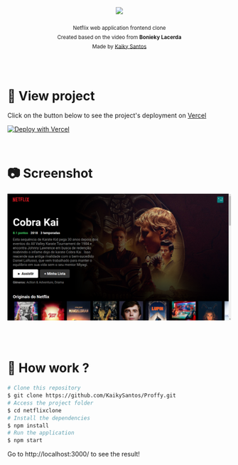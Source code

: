 <p align="center">
   <img src="https://upload.wikimedia.org/wikipedia/commons/thumb/0/08/Netflix_2015_logo.svg/250px-Netflix_2015_logo.svg.png" width="290"/>
</p>

<div align="center">
  <sub>
    Netflix web application frontend clone<br/>
    Created based on the video from <b>Bonieky Lacerda</b><br/>
    Made by <a href="https://github.com/KaikySantos">Kaiky Santos</a>
  </sub>
</div>

<br/><br/>

# :eyes: View project

Click on the button below to see the project's deployment on [Vercel](https://vercel.com)

[![Deploy with Vercel](https://vercel.com/button)](https://netflixclone-kohl.vercel.app/)

<br/>

# :camera: Screenshot

<div>
   <img src="./img-readme/sc-web.png" width="700px">
</div>

<br/><br/>

# :construction_worker: How work ?
```bash
# Clone this repository
$ git clone https://github.com/KaikySantos/Proffy.git
# Access the project folder
$ cd netflixclone
# Install the dependencies
$ npm install
# Run the application
$ npm start
```
Go to http://localhost:3000/ to see the result!
